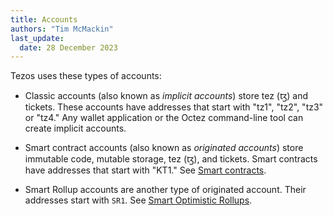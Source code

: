 ```yaml
---
title: Accounts
authors: "Tim McMackin"
last_update:
  date: 28 December 2023
---
```


Tezos uses these types of accounts:

- Classic accounts (also known as _implicit accounts_) store tez (ꜩ) and tickets.
These accounts have addresses that start with "tz1", "tz2", "tz3" or "tz4."
Any wallet application or the Octez command-line tool can create implicit accounts.

- Smart contract accounts (also known as _originated accounts_) store immutable code, mutable storage, tez (ꜩ), and tickets.
Smart contracts have addresses that start with "KT1."
See [Smart contracts](../smart-contracts).

- Smart Rollup accounts are another type of originated account.
Their addresses start with `SR1`.
See [Smart Optimistic Rollups](./smart-rollups).
